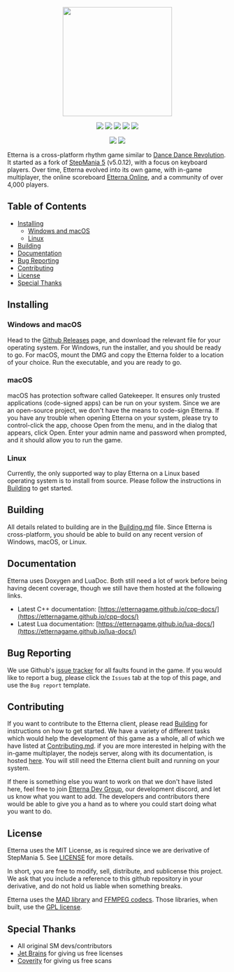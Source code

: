 <p align="center">
    <img src="Docs/images/etterna-logo-dark.svg" width=250px>
</p>

<p align=center>
    <a href="https://github.com/etternagame/etterna/actions"><img src="https://github.com/etternagame/etterna/workflows/Etterna%20CI/badge.svg"/></a>
    <a href="https://scan.coverity.com/projects/etternagame-etterna"><img src="https://img.shields.io/coverity/scan/12978.svg"/></a>
    <a href="https://github.com/etternagame/etterna/releases"><img src="https://img.shields.io/github/downloads/etternagame/etterna/total.svg?label=total%20downloads"/></a>
    <a href="https://github.com/etternagame/etterna/releases"><img src="https://img.shields.io/github/downloads/etternagame/etterna/latest/total.svg?label=latest%20downloads"/></a>
    <a href="LICENSE"><img src="https://img.shields.io/badge/License-MIT-blue.svg?label=license"/></a>
</p>

<p align="center">
    <a href="https://discord.gg/etternaonline"><img src="https://img.shields.io/discord/339597420239519755.svg?color=7289DA&label=Etterna%20Community&logo=Discord"/></a>
    <a href="https://discord.gg/ZqpUjsJ"><img src="https://img.shields.io/discord/261758887152058368.svg?color=7289DA&label=Etterna%20Dev%20Group&logo=Discord"/></a>
</p>

Etterna is a cross-platform rhythm game similar to [Dance Dance Revolution](https://en.wikipedia.org/wiki/Dance_Dance_Revolution). It started as a fork of [StepMania 5](https://github.com/stepmania/stepmania) (v5.0.12), with a focus on keyboard players. Over time, Etterna evolved into its own game, with in-game multiplayer, the online scoreboard [Etterna Online](https://etternaonline.com/), and a community of over 4,000 players.

## Table of Contents

- [Installing](#Installing)
  - [Windows and macOS](#Windows-and-macOS)
  - [Linux](#Linux)
- [Building](#Building)
- [Documentation](#Documentation)
- [Bug Reporting](#Bug-Reporting)
- [Contributing](#Contributing)
- [License](#License)
- [Special Thanks](#Special-Thanks)

## Installing

### Windows and macOS

Head to the [Github Releases](https://github.com/etternagame/etterna/releases) page, and download the relevant file for your operating system. For Windows, run the installer, and you should be ready to go. For macOS, mount the DMG and copy the Etterna folder to a location of your choice. Run the executable, and you are ready to go.

### macOS

macOS has protection software called Gatekeeper. It ensures only trusted applications (code-signed apps) can be run on your system. Since we are an open-source project, we don't have the means to code-sign Etterna. If you have any trouble when opening Etterna on your system, please try to control-click the app, choose Open from the menu, and in the dialog that appears, click Open. Enter your admin name and password when prompted, and it should allow you to run the game.

### Linux

Currently, the only supported way to play Etterna on a Linux based operating system is to install from source. Please follow the instructions in [Building](Docs/Building.md) to get started.

## Building

All details related to building are in the [Building.md](Docs/Building.md) file. Since Etterna is cross-platform, you should be able to build on any recent version of Windows, macOS, or Linux.

## Documentation

Etterna uses Doxygen and LuaDoc. Both still need a lot of work before being having decent coverage, though we still have them hosted at the following links.  

- Latest C++ documentation: [https://etternagame.github.io/cpp-docs/](https://etternagame.github.io/cpp-docs/)
- Latest Lua documentation: [https://etternagame.github.io/lua-docs/](https://etternagame.github.io/lua-docs/)

## Bug Reporting

We use Github's [issue tracker](https://github.com/etternagame/etterna/issues) for all faults found in the game. If you would like to report a bug, please click the `Issues` tab at the top of this page, and use the `Bug report` template.

## Contributing

If you want to contribute to the Etterna client, please read [Building](Docs/Building.md) for instructions on how to get started. We have a variety of different tasks which would help the development of this game as a whole, all of which we have listed at [Contributing.md](Docs/Contributing.md). if you are more interested in helping with the in-game multiplayer, the nodejs server, along with its documentation, is hosted [here](https://github.com/etternagame/NodeMultiEtt). You will still need the Etterna client built and running on your system.

If there is something else you want to work on that we don't have listed here, feel free to join [Etterna Dev Group](https://discord.gg/ZqpUjsJ), our development discord, and let us know what you want to add. The developers and contributors there would be able to give you a hand as to where you could start doing what you want to do.  

## License

Etterna uses the MIT License, as is required since we are derivative of StepMania 5. See [LICENSE](LICENSE) for more details.

In short, you are free to modify, sell, distribute, and sublicense this project. We ask that you include a reference to this github repository in your derivative, and do not hold us liable when something breaks.

Etterna uses the [MAD library](http://www.underbit.com/products/mad/) and [FFMPEG codecs](https://www.ffmpeg.org/). Those libraries, when built, use the [GPL license](http://www.gnu.org).

## Special Thanks

- All original SM devs/contributors
- [Jet Brains](https://www.jetbrains.com/?from=Etterna) for giving us free licenses
- [Coverity](https://scan.coverity.com/) for giving us free scans
